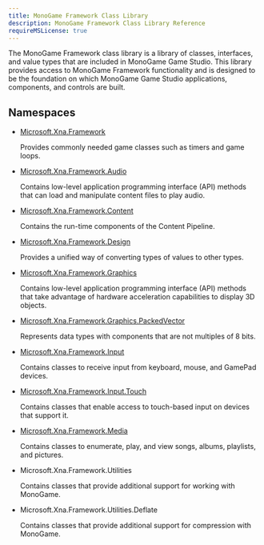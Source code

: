 ```yaml
---
title: MonoGame Framework Class Library
description: MonoGame Framework Class Library Reference
requireMSLicense: true
---
```


The MonoGame Framework class library is a library of classes, interfaces, and value types that are included in MonoGame Game Studio. This library provides access to MonoGame Framework functionality and is designed to be the foundation on which MonoGame Game Studio applications, components, and controls are built.

## Namespaces

- [Microsoft.Xna.Framework](xref:Microsoft.Xna.Framework)

    Provides commonly needed game classes such as timers and game loops.

- [Microsoft.Xna.Framework.Audio](xref:Microsoft.Xna.Framework.Audio)

    Contains low-level application programming interface (API) methods that can load and manipulate content files to play audio.

- [Microsoft.Xna.Framework.Content](xref:Microsoft.Xna.Framework.Content)

    Contains the run-time components of the Content Pipeline.

- [Microsoft.Xna.Framework.Design](xref:Microsoft.Xna.Framework.Design)

    Provides a unified way of converting types of values to other types.

- [Microsoft.Xna.Framework.Graphics](xref:Microsoft.Xna.Framework.Graphics)

    Contains low-level application programming interface (API) methods that take advantage of hardware acceleration capabilities to display 3D objects.

- [Microsoft.Xna.Framework.Graphics.PackedVector](xref:Microsoft.Xna.Framework.Graphics.PackedVector)

    Represents data types with components that are not multiples of 8 bits.

- [Microsoft.Xna.Framework.Input](xref:Microsoft.Xna.Framework.Input)

    Contains classes to receive input from keyboard, mouse, and GamePad devices.

- [Microsoft.Xna.Framework.Input.Touch](xref:Microsoft.Xna.Framework.Input.Touch)

    Contains classes that enable access to touch-based input on devices that support it.

- [Microsoft.Xna.Framework.Media](xref:Microsoft.Xna.Framework.Media)

    Contains classes to enumerate, play, and view songs, albums, playlists, and pictures.

- Microsoft.Xna.Framework.Utilities

    Contains classes that provide additional support for working with MonoGame.

- Microsoft.Xna.Framework.Utilities.Deflate

    Contains classes that provide additional support for compression with MonoGame.
